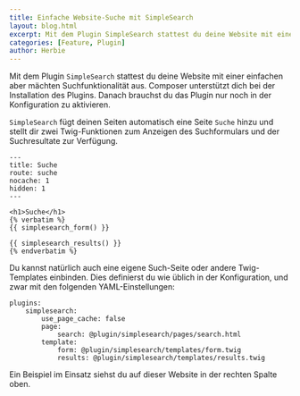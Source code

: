 ```yaml
---
title: Einfache Website-Suche mit SimpleSearch
layout: blog.html
excerpt: Mit dem Plugin SimpleSearch stattest du deine Website mit einer einfachen aber mächtigen Suchfunktionalität aus.
categories: [Feature, Plugin]
author: Herbie
---
```


Mit dem Plugin `SimpleSearch` stattest du deine Website mit einer einfachen aber mächten Suchfunktionalität aus. 
Composer unterstützt dich bei der Installation des Plugins. Danach brauchst du das Plugin nur noch in der Konfiguration
zu aktivieren.
 
`SimpleSearch` fügt deinen Seiten automatisch eine Seite `Suche` hinzu und stellt dir zwei Twig-Funktionen zum Anzeigen
des Suchformulars und der Suchresultate zur Verfügung. 

    ---
    title: Suche
    route: suche
    nocache: 1
    hidden: 1
    ---
    
    <h1>Suche</h1>
    {% verbatim %}
    {{ simplesearch_form() }}
    
    {{ simplesearch_results() }}
    {% endverbatim %}
    
Du kannst natürlich auch eine eigene Such-Seite oder andere Twig-Templates einbinden. Dies definierst du wie üblich
in der Konfiguration, und zwar mit den folgenden YAML-Einstellungen:

    plugins:
        simplesearch:
            use_page_cache: false
            page:
                search: @plugin/simplesearch/pages/search.html
            template:
                form: @plugin/simplesearch/templates/form.twig
                results: @plugin/simplesearch/templates/results.twig
    
Ein Beispiel im Einsatz siehst du auf dieser Website in der rechten Spalte oben.

